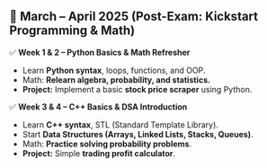 ## **📅 March – April 2025 (Post-Exam: Kickstart Programming & Math)**

✅ **Week 1 & 2 – Python Basics & Math Refresher**

- Learn **Python syntax**, loops, functions, and OOP.
- Math: **Relearn algebra, probability, and statistics.**
- **Project:** Implement a basic **stock price scraper** using Python.

✅ **Week 3 & 4 – C++ Basics & DSA Introduction**

- Learn **C++ syntax**, STL (Standard Template Library).
- Start **Data Structures (Arrays, Linked Lists, Stacks, Queues)**.
- Math: **Practice solving probability problems**.
- **Project:** Simple **trading profit calculator**.